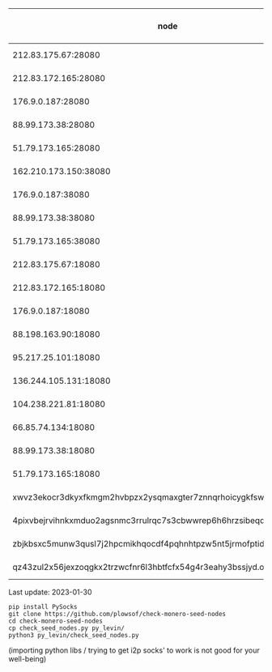 | node  | status (daily check) |
|---|---|
|212.83.175.67:28080|😡😡😡😡😡😡|
|212.83.172.165:28080|😡😡😡😡😡😡|
|176.9.0.187:28080|🙂🙂🙂🙂🙂🙂|
|88.99.173.38:28080|🙂🙂🙂🙂🙂🙂|
|51.79.173.165:28080|🙂🙂🙂🙂🙂🙂|
|162.210.173.150:38080|😡😡😡😡😡😡|
|176.9.0.187:38080|🙂🙂🙂🙂🙂🙂|
|88.99.173.38:38080|🙂🙂🙂🙂🙂🙂|
|51.79.173.165:38080|🙂🙂🙂🙂🙂🙂|
|212.83.175.67:18080|😡😡😡😡😡😡|
|212.83.172.165:18080|😡😡😡😡😡😡|
|176.9.0.187:18080|🙂🙂🙂🙂🙂🙂|
|88.198.163.90:18080|🙂🙂🙂🙂🙂🙂|
|95.217.25.101:18080|😡😡😡😡😡😡|
|136.244.105.131:18080|😡😡😡😡😡😡|
|104.238.221.81:18080|😡😡😡😡😡😡|
|66.85.74.134:18080|🙂🙂🙂🙂🙂🙂|
|88.99.173.38:18080|🙂🙂🙂🙂🙂🙂|
|51.79.173.165:18080|🙂🙂🙂🙂🙂🙂|
|xwvz3ekocr3dkyxfkmgm2hvbpzx2ysqmaxgter7znnqrhoicygkfswid.onion:18083|🙂🙂😡🙂🙂😡|
|4pixvbejrvihnkxmduo2agsnmc3rrulrqc7s3cbwwrep6h6hrzsibeqd.onion:18083|🙂🙂🙂🙂🙂🙂|
|zbjkbsxc5munw3qusl7j2hpcmikhqocdf4pqhnhtpzw5nt5jrmofptid.onion:18083|😡🙂🙂😡🙂🙂|
|qz43zul2x56jexzoqgkx2trzwcfnr6l3hbtfcfx54g4r3eahy3bssjyd.onion:18083|😡😡🙂🙂🙂😡|

Last update: 2023-01-30





```
pip install PySocks
git clone https://github.com/plowsof/check-monero-seed-nodes
cd check-monero-seed-nodes
cp check_seed_nodes.py py_levin/
python3 py_levin/check_seed_nodes.py
```
(importing python libs / trying to get i2p socks' to work is not good for your well-being)

